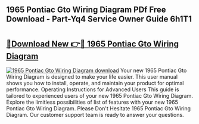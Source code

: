 ## 1965 Pontiac Gto Wiring Diagram PDf Free Download - Part-Yq4 Service Owner Guide 6h1T1

# <h2><a href="http://dfjdo8s.blite.top/?on=1965+Pontiac+Gto+Wiring+Diagram">🔗Download New 👉🔴 1965 Pontiac Gto Wiring Diagram</a></h2>

[![1965 Pontiac Gto Wiring Diagram download](https://i.imgur.com/lujVjoI.png)](http://dfjdo8s.blite.top/?on=1965+Pontiac+Gto+Wiring+Diagram)
Your new 1965 Pontiac Gto Wiring Diagram is designed to make your life easier. This user manual shows you how to install, operate, and maintain your product for optimal performance. Operating Instructions for Advanced Users This guide is tailored to experienced users of your new 1965 Pontiac Gto Wiring Diagram. Explore the limitless possibilities of list of features with your new 1965 Pontiac Gto Wiring Diagram. Please Don't Hesitate 1965 Pontiac Gto Wiring Diagram. Our customer support team is ready to answer your questions.
